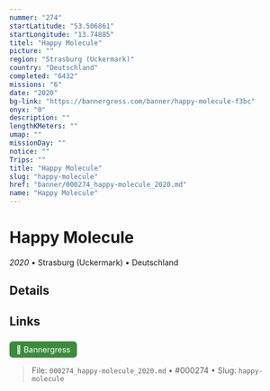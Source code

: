 ```yaml
---
nummer: "274"
startLatitude: "53.506861"
startLongitude: "13.74885"
titel: "Happy Molecule"
picture: ""
region: "Strasburg (Uckermark)"
country: "Deutschland"
completed: "6432"
missions: "6"
date: "2020"
bg-link: "https://bannergress.com/banner/happy-molecule-f3bc"
onyx: "0"
description: ""
lengthKMeters: ""
umap: ""
missionDay: ""
notice: ""
Trips: ""
title: "Happy Molecule"
slug: "happy-molecule"
href: "banner/000274_happy-molecule_2020.md"
name: "Happy Molecule"
---
```

# Happy Molecule

*2020* • Strasburg (Uckermark) • Deutschland





## Details









## Links
<a href="https://bannergress.com/banner/happy-molecule-f3bc" style="display:inline-block;margin:6px 8px 0 0;padding:6px 12px;background:#3c8b3c;color:#fff;text-decoration:none;border-radius:6px;">🔗 Bannergress</a>




> File: `000274_happy-molecule_2020.md` • #000274 • Slug: `happy-molecule`

